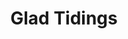 ---
title: Glad Tidings
year: 1962
opening_date: 1962-05-25
closing_date: 1962-06-02
layout: productions
image:
image_caption:
image_credit:
playbill:
category:
Theatre: Theatre Jacksonville
Venue: Little Theatre
cast:
  Ethel Nash: Pat Hayward
  Mrs. MacDonald: Esther Barnes
  Henry: Roger Lodesky
  Steve Whitney: Roby Robson
  Agnes Bell: Claire Zundell
  Claire Abbott: Nancy Kittredge
  Maud Abbott: Judith Jett
  Gus Kennedy: Nick Humphrey
  Terry Abbott: Bruce Henn
crew:
  Director: George Ballis
  Set Designer: Ben Jones
  Technical Director: Pete House
  Special Art Work: Robert Krell
  Lighting Designer: Chase Ambler
  Stage Manager: Peggy Miller
  Assistant Stage Manager: Ellen Black
  Costumes: Frank Ridge 
  Costume Designer: Milton Hayward
  Properties: 
    - Gayle Swymer
    - Esther Barnes
    - Ed Poole 
    - Bunni Thornhill
    - Jean Charles
    - Thelma Baker
  Make-Up: 
    - Eleanor Yeager
    - Mattie Godwin
  Construction and Painting: 
    - Peggy Miller
    - Wenonah Wells
    - Gladys Dale
    - Buddy Marshall
    - Joanne House
    - Pete House
understudies:
orchestra:
external_links:
---